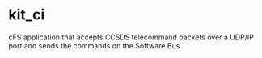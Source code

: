 # kit_ci
cFS application that accepts CCSDS telecommand packets over a UDP/IP port and sends the commands on the Software Bus.
